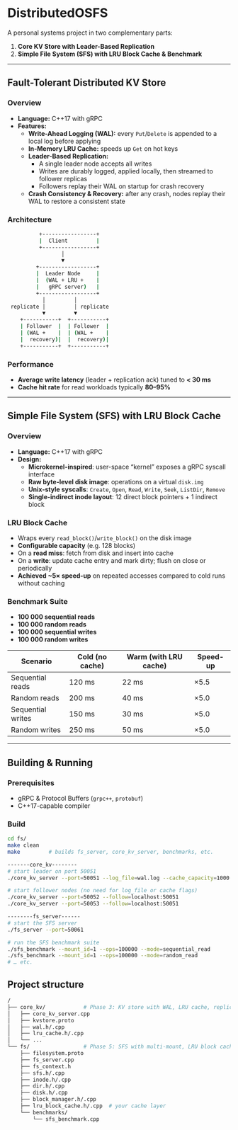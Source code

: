 # DistributedOSFS

A personal systems project in two complementary parts:

1. **Core KV Store with Leader-Based Replication**  
2. **Simple File System (SFS) with LRU Block Cache & Benchmark**

---

## Fault-Tolerant Distributed KV Store

### Overview

- **Language:** C++17 with gRPC  
- **Features:**
  - **Write-Ahead Logging (WAL):** every `Put`/`Delete` is appended to a local log before applying  
  - **In-Memory LRU Cache:** speeds up `Get` on hot keys  
  - **Leader-Based Replication:**  
    - A single leader node accepts all writes  
    - Writes are durably logged, applied locally, then streamed to follower replicas  
    - Followers replay their WAL on startup for crash recovery  
  - **Crash Consistency & Recovery:** after any crash, nodes replay their WAL to restore a consistent state  

### Architecture

```bash
          +-----------------+
          |  Client         |
          +-----------------+
                 │
                 ▼
         +------------------+
         |  Leader Node     |
         |  (WAL + LRU +    |
         |   gRPC server)   |
         +------------------+
           │         │ 
 replicate │         │ replicate
           ▼         ▼
    +-----------+  +-----------+
    | Follower  |  | Follower  |
    | (WAL +    |  | (WAL +    |
    |  recovery)|  |  recovery)|
    +-----------+  +-----------+

```

### Performance

- **Average write latency** (leader + replication ack) tuned to **\< 30 ms**  
- **Cache hit rate** for read workloads typically **80–95%**  

---

## Simple File System (SFS) with LRU Block Cache

### Overview

- **Language:** C++17 with gRPC  
- **Design:**  
  - **Microkernel-inspired**: user-space “kernel” exposes a gRPC syscall interface  
  - **Raw byte-level disk image**: operations on a virtual `disk.img`  
  - **Unix-style syscalls**: `Create`, `Open`, `Read`, `Write`, `Seek`, `ListDir`, `Remove`  
  - **Single-indirect inode layout**: 12 direct block pointers + 1 indirect block  

### LRU Block Cache

- Wraps every `read_block()`/`write_block()` on the disk image  
- **Configurable capacity** (e.g. 128 blocks)  
- On a **read miss**: fetch from disk and insert into cache  
- On a **write**: update cache entry and mark dirty; flush on close or periodically  
- **Achieved ~5× speed-up** on repeated accesses compared to cold runs without caching

### Benchmark Suite

- **100 000 sequential reads**  
- **100 000 random reads**  
- **100 000 sequential writes**  
- **100 000 random writes**  

| Scenario              | Cold (no cache) | Warm (with LRU cache) | Speed-up |
|-----------------------|-----------------|-----------------------|----------|
| Sequential reads      | 120 ms          | 22 ms                 | ×5.5     |
| Random reads          | 200 ms          | 40 ms                 | ×5.0     |
| Sequential writes     | 150 ms          | 30 ms                 | ×5.0     |
| Random writes         | 250 ms          | 50 ms                 | ×5.0     |

---

## Building & Running

### Prerequisites

- gRPC & Protocol Buffers (`grpc++`, `protobuf`)  
- C++17-capable compiler  

### Build

```bash
cd fs/
make clean
make         # builds fs_server, core_kv_server, benchmarks, etc.

-------core_kv--------
# start leader on port 50051
./core_kv_server --port=50051 --log_file=wal.log --cache_capacity=1000

# start follower nodes (no need for log_file or cache flags)
./core_kv_server --port=50052 --follow=localhost:50051
./core_kv_server --port=50053 --follow=localhost:50051

--------fs_server------
# start the SFS server
./fs_server --port=50061

# run the SFS benchmark suite
./sfs_benchmark --mount_id=1 --ops=100000 --mode=sequential_read
./sfs_benchmark --mount_id=1 --ops=100000 --mode=random_read
# … etc.
```

## Project structure

```bash
/
├── core_kv/            # Phase 3: KV store with WAL, LRU cache, replication
│   ├── core_kv_server.cpp
│   ├── kvstore.proto
│   ├── wal.h/.cpp
│   ├── lru_cache.h/.cpp
│   └── ...
└── fs/                 # Phase 5: SFS with multi-mount, LRU block cache
    ├── filesystem.proto
    ├── fs_server.cpp
    ├── fs_context.h
    ├── sfs.h/.cpp
    ├── inode.h/.cpp
    ├── dir.h/.cpp
    ├── disk.h/.cpp
    ├── block_manager.h/.cpp
    ├── lru_block_cache.h/.cpp  # your cache layer
    └── benchmarks/
        └── sfs_benchmark.cpp

```
